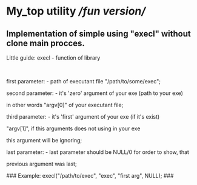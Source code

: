 My_top utility */fun version/*
===

 Implementation of simple using "execl" without clone main procces.
   -------------------------
   <p><p/>

<p>Little guide: execl - function of library <unistd.h> <p/>
<p>  <br/>
<p>   first parameter: - path of executant file "/path/to/some/exec";<p/>
 <p> second parameter: - it's 'zero' argument of your exe (path to your exe)<p/>
<p>              	        in other words "argv[0]" of your executant file;<p/>
<p>   third parameter: - it's 'first' argument of your exe (if it's exist)<p/>
<p>		                     "argv[1]", if this arguments does not using in your exe<p/>
<p>		      	              this argument will be ignoring;<p/>
<p>   last parameter: - last parameter should be NULL/0 for order to show, that<p/>
<p>                   	 	previous argument was last;<p/>
<p><p/>
<p><p/>
<p>  ### Example:   execl("/path/to/exec", "exec", "first arg", NULL); ###<p/>




